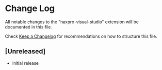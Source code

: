 # Change Log

All notable changes to the "haxpro-visual-studio" extension will be documented in this file.

Check [Keep a Changelog](http://keepachangelog.com/) for recommendations on how to structure this file.

## [Unreleased]

- Initial release